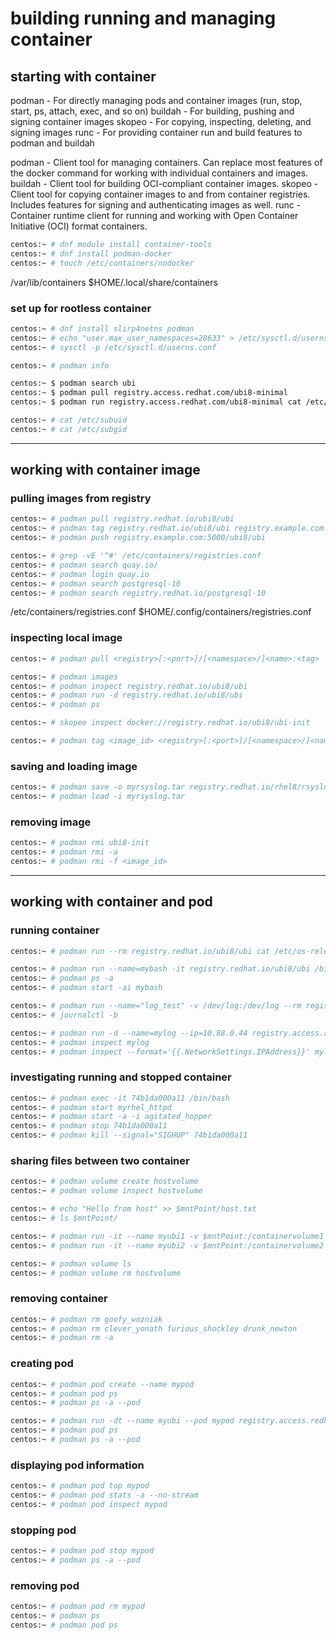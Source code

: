 # building running and managing container

## starting with container

podman - For directly managing pods and container images (run, stop, start, ps, attach, exec, and so on)
buildah - For building, pushing and signing container images
skopeo - For copying, inspecting, deleting, and signing images
runc - For providing container run and build features to podman and buildah

podman - Client tool for managing containers. Can replace most features of the docker command for working with individual containers and images.
buildah - Client tool for building OCI-compliant container images.
skopeo - Client tool for copying container images to and from container registries. Includes features for signing and authenticating images as well.
runc - Container runtime client for running and working with Open Container Initiative (OCI) format containers.


```bash
centos:~ # dnf module install container-tools
centos:~ # dnf install podman-docker
centos:~ # touch /etc/containers/nodocker
```

/var/lib/containers
$HOME/.local/share/containers


### set up for rootless container


```bash
centos:~ # dnf install slirp4netns podman
centos:~ # echo "user.max_user_namespaces=28633" > /etc/sysctl.d/userns.conf
centos:~ # sysctl -p /etc/sysctl.d/userns.conf

centos:~ # podman info
```

```bash
centos:~ $ podman search ubi
centos:~ $ podman pull registry.access.redhat.com/ubi8-minimal
centos:~ $ podman run registry.access.redhat.com/ubi8-minimal cat /etc/os-release

centos:~ # cat /etc/subuid
centos:~ # cat /etc/subgid
```


---

## working with container image

### pulling images from registry

```bash
centos:~ # podman pull registry.redhat.io/ubi8/ubi
centos:~ # podman tag registry.redhat.io/ubi8/ubi registry.example.com:5000/ubi8/ubi
centos:~ # podman push registry.example.com:5000/ubi8/ubi

centos:~ # grep -vE '^#' /etc/containers/registries.conf
centos:~ # podman search quay.io/
centos:~ # podman login quay.io
centos:~ # podman search postgresql-10
centos:~ # podman search registry.redhat.io/postgresql-10
```

/etc/containers/registries.conf
$HOME/.config/containers/registries.conf


### inspecting local image

```bash
centos:~ # podman pull <registry>[:<port>]/[<namespace>/]<name>:<tag>

centos:~ # podman images
centos:~ # podman inspect registry.redhat.io/ubi8/ubi
centos:~ # podman run -d registry.redhat.io/ubi8/ubi
centos:~ # podman ps

centos:~ # skopeo inspect docker://registry.redhat.io/ubi8/ubi-init

centos:~ # podman tag <image_id> <registry>[:<port>]/[<namespace>/]<name>:<tag>
```


### saving and loading image

```bash
centos:~ # podman save -o myrsyslog.tar registry.redhat.io/rhel8/rsyslog:latest
centos:~ # podman load -i myrsyslog.tar
```


### removing image

```bash
centos:~ # podman rmi ubi8-init
centos:~ # podman rmi -a
centos:~ # podman rmi -f <image_id>
```


---

## working with container and pod

### running container

```bash
centos:~ # podman run --rm registry.redhat.io/ubi8/ubi cat /etc/os-release

centos:~ # podman run --name=mybash -it registry.redhat.io/ubi8/ubi /bin/bash
centos:~ # podman ps -a
centos:~ # podman start -ai mybash

centos:~ # podman run --name="log_test" -v /dev/log:/dev/log --rm registry.redhat.io/ubi8/ubi logger "Testing logging to the host"
centos:~ # journalctl -b

centos:~ # podman run -d --name=mylog --ip=10.88.0.44 registry.access.redhat.com/rhel7/rsyslog
centos:~ # podman inspect mylog
centos:~ # podman inspect --format='{{.NetworkSettings.IPAddress}}' mylog
```


### investigating running and stopped container

```bash
centos:~ # podman exec -it 74b1da000a11 /bin/bash
centos:~ # podman start myrhel_httpd
centos:~ # podman start -a -i agitated_hopper
centos:~ # podman stop 74b1da000a11
centos:~ # podman kill --signal="SIGHUP" 74b1da000a11
```


### sharing files between two container

```bash
centos:~ # podman volume create hostvolume
centos:~ # podman volume inspect hostvolume

centos:~ # echo "Hello from host" >> $mntPoint/host.txt
centos:~ # ls $mntPoint/

centos:~ # podman run -it --name myubi1 -v $mntPoint:/containervolume1 registry.access.redhat.com/ubi8/ubi /bin/bash
centos:~ # podman run -it --name myubi2 -v $mntPoint:/containervolume2 registry.access.redhat.com/ubi8/ubi  /bin/bash

centos:~ # podman volume ls
centos:~ # podman volume rm hostvolume
```


### removing container

```bash
centos:~ # podman rm goofy_wozniak
centos:~ # podman rm clever_yonath furious_shockley drunk_newton
centos:~ # podman rm -a
```


### creating pod

```bash
centos:~ # podman pod create --name mypod
centos:~ # podman pod ps
centos:~ # podman ps -a --pod

centos:~ # podman run -dt --name myubi --pod mypod registry.access.redhat.com/ubi8/ubi  /bin/bash
centos:~ # podman pod ps
centos:~ # podman ps -a --pod
```


### displaying pod information

```bash
centos:~ # podman pod top mypod
centos:~ # podman pod stats -a --no-stream
centos:~ # podman pod inspect mypod
```


### stopping pod

```bash
centos:~ # podman pod stop mypod
centos:~ # podman ps -a --pod
```


### removing pod

```bash
centos:~ # podman pod rm mypod
centos:~ # podman ps
centos:~ # podman pod ps
```
